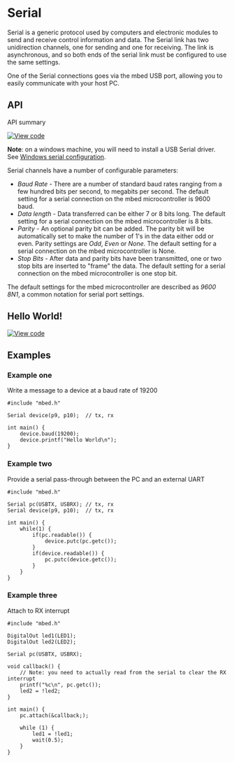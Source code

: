 # Serial

Serial is a generic protocol used by computers and electronic modules to send and receive control information and data. The Serial link has two unidirection channels, one for sending and one for receiving. The link is asynchronous, and so both ends of the serial link must be configured to use the same settings.

One of the Serial connections goes via the mbed USB port, allowing you to easily communicate with your host PC.

## API

API summary

[![View code](https://www.mbed.com/embed/?type=library)](https://docs.mbed.com/docs/mbed-os-api/en/mbed-os-5.3/api/Serial_8h_source.html) 


<span class="notes">**Note**: on a windows machine, you will need to install a USB Serial driver. See [Windows serial configuration](https://docs.mbed.com/docs/mbed-os-handbook/en/5.1/getting_started/what_need/).</span>

Serial channels have a number of configurable parameters:

  * _Baud Rate_ - There are a number of standard baud rates ranging from a few hundred bits per second, to megabits per second. The default setting for a serial connection on the mbed microcontroller is 9600 baud.
  * _Data length_ - Data transferred can be either 7 or 8 bits long. The default setting for a serial connection on the mbed microcontroller is 8 bits.
  * _Parity_ - An optional parity bit can be added. The parity bit will be automatically set to make the number of 1's in the data either odd or even. Parity settings are *Odd*, *Even* or *None*. The default setting for a serial connection on the mbed microcontroller is None.
  * _Stop Bits_ - After data and parity bits have been transmitted, one or two stop bits are inserted to "frame" the data. The default setting for a serial connection on the mbed microcontroller is one stop bit.

The default settings for the mbed microcontroller are described as _9600 8N1_, a  common notation for serial port settings.

## Hello World!

[![View code](https://www.mbed.com/embed/?url=https://developer.mbed.org/users/mbed_official/code/Serial_HelloWorld_Mbed/)](https://developer.mbed.org/users/mbed_official/code/Serial_HelloWorld_Mbed/file/879aa9d0247b/main.cpp) 


## Examples

### Example one 

Write a message to a device at a baud rate of 19200

```
#include "mbed.h"

Serial device(p9, p10);  // tx, rx

int main() {
    device.baud(19200);
    device.printf("Hello World\n");
}
```
### Example two

Provide a serial pass-through between the PC and an external UART

```
#include "mbed.h"

Serial pc(USBTX, USBRX); // tx, rx
Serial device(p9, p10);  // tx, rx

int main() {
    while(1) {
        if(pc.readable()) {
            device.putc(pc.getc());
        }
        if(device.readable()) {
            pc.putc(device.getc());
        }
    }
}
```

### Example three

Attach to RX interrupt

```
#include "mbed.h"

DigitalOut led1(LED1);
DigitalOut led2(LED2);

Serial pc(USBTX, USBRX);

void callback() {
    // Note: you need to actually read from the serial to clear the RX interrupt
    printf("%c\n", pc.getc());
    led2 = !led2;
}

int main() {
    pc.attach(&callback;);
    
    while (1) {
        led1 = !led1;
        wait(0.5);
    }
}
```
